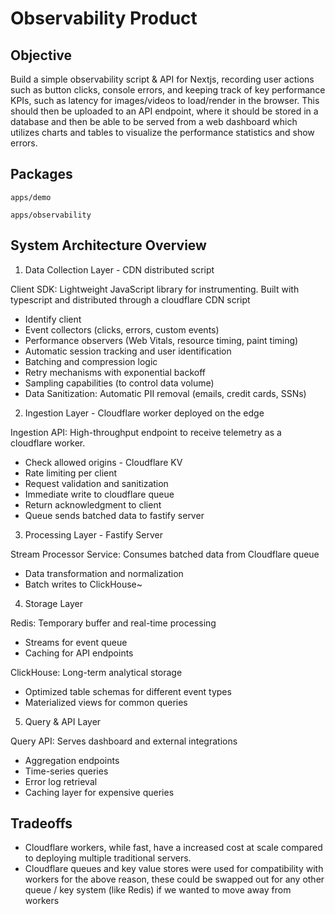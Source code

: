 # Observability Product

## Objective

Build a simple observability script & API for Nextjs, recording user actions such as button clicks, console errors, and keeping track of key performance KPIs, such as latency for images/videos to load/render in the browser. This should then be uploaded to an API endpoint, where it should be stored in a database and then be able to be served from a web dashboard which utilizes charts and tables to visualize the performance statistics and show errors.

## Packages

`apps/demo`

`apps/observability`


## System Architecture Overview

1. Data Collection Layer - CDN distributed script

Client SDK: Lightweight JavaScript library for instrumenting. Built with typescript and distributed through a cloudflare CDN script

- Identify client 
- Event collectors (clicks, errors, custom events)
- Performance observers (Web Vitals, resource timing, paint timing)
- Automatic session tracking and user identification
- Batching and compression logic
- Retry mechanisms with exponential backoff
- Sampling capabilities (to control data volume)
- Data Sanitization: Automatic PII removal (emails, credit cards, SSNs)

2. Ingestion Layer - Cloudflare worker deployed on the edge

Ingestion API: High-throughput endpoint to receive telemetry as a cloudflare worker.

- Check allowed origins - Cloudflare KV
- Rate limiting per client
- Request validation and sanitization
- Immediate write to cloudflare queue
- Return acknowledgment to client
- Queue sends batched data to fastify server

3. Processing Layer - Fastify Server

Stream Processor Service: Consumes batched data from Cloudflare queue

- Data transformation and normalization
- Batch writes to ClickHouse~

4. Storage Layer

Redis: Temporary buffer and real-time processing

- Streams for event queue
- Caching for API endpoints

ClickHouse: Long-term analytical storage

- Optimized table schemas for different event types
- Materialized views for common queries

5. Query & API Layer

Query API: Serves dashboard and external integrations

- Aggregation endpoints
- Time-series queries
- Error log retrieval
- Caching layer for expensive queries



## Tradeoffs
- Cloudflare workers, while fast, have a increased cost at scale compared to deploying multiple traditional servers. 
- Cloudflare queues and key value stores were used for compatibility with workers for the above reason, these could be swapped out for any other queue / key system (like Redis) if we wanted to move away from workers